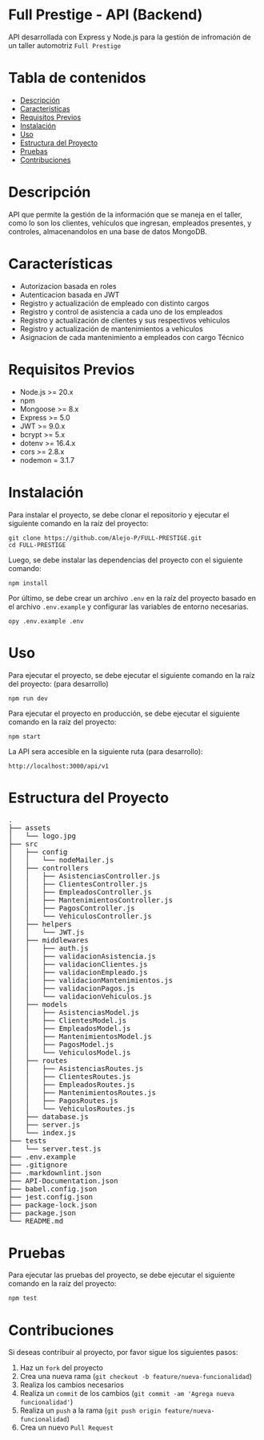 <h1>Full Prestige - API (Backend)</h1>
<p>
    API desarrollada con Express y Node.js para la gestión de infromación de
    un taller automotriz <code>Full Prestige</code>
</p>

<h1>Tabla de contenidos</h1>

<ul>
    <li><a href="#descripción">Descripción</a></li>
    <li><a href="#características">Características</a></li>
    <li><a href="#requisitos-previos">Requisitos Previos</a></li>
    <li><a href="#instalación">Instalación</a></li>
    <li><a href="#uso">Uso</a></li>
    <li><a href="#estructura-del-proyecto">Estructura del Proyecto</a></li>
    <li><a href="#pruebas">Pruebas</a></li>
    <li><a href="#contribuciones">Contribuciones</a></li>
</ul>

<h1 id="descripción">Descripción</h1>
<p>
    API que permite la gestión de la información que se maneja en el taller,
    como lo son los clientes, vehículos que ingresan, empleados presentes, y
    controles, almacenandolos en una base de datos MongoDB.
</p>

<h1 id="características">Características</h1>
<ul>
    <li>Autorizacion basada en roles</li>
    <li>Autenticacion basada en JWT</li>
    <li>Registro y actualización de empleado con distinto cargos</li>
    <li>Registro y control de asistencia a cada uno de los empleados</li>
    <li>Registro y actualización de clientes y sus respectivos vehiculos</li>
    <li>Registro y actualización de mantenimientos a vehiculos</li>
    <li>Asignacion de cada mantenimiento a empleados con cargo
    Técnico</li>
</ul>

<h1 id="requisitos-previos">Requisitos Previos</h1>
<ul>
    <li>Node.js >= 20.x</li>
    <li>npm</li>
    <li>Mongoose >= 8.x</li>
    <li>Express >= 5.0</li>
    <li>JWT >= 9.0.x</li>
    <li>bcrypt >= 5.x</li>
    <li>dotenv >= 16.4.x</li>
    <li>cors >= 2.8.x</li>
    <li>nodemon = 3.1.7</li>
</ul>

<h1 id="instalación">Instalación</h1>
<p>
    Para instalar el proyecto, se debe clonar el repositorio y ejecutar el
    siguiente comando en la raíz del proyecto:
</p>
<pre><code>git clone https://github.com/Alejo-P/FULL-PRESTIGE.git
cd FULL-PRESTIGE</code></pre>

<p>
    Luego, se debe instalar las dependencias del proyecto con el siguiente
    comando:
</p>
<pre><code>npm install</code></pre>

<p>
    Por último, se debe crear un archivo <code>.env</code> en la raíz del
    proyecto basado en el archivo <code>.env.example</code> y configurar las
    variables de entorno necesarias.
</p>
<pre><code>opy .env.example .env</code></pre>

<h1 id="uso">Uso</h1>

<p>
    Para ejecutar el proyecto, se debe ejecutar el siguiente comando en la
    raíz del proyecto: (para desarrollo)
</p>
<pre><code>npm run dev</code></pre>

<p>
    Para ejecutar el proyecto en producción, se debe ejecutar el siguiente
    comando en la raíz del proyecto:
</p>
<pre><code>npm start</code></pre>

<p>
    La API sera accesible en la siguiente ruta (para desarrollo):
</p>
<pre><code>http://localhost:3000/api/v1</code></pre>

<h1 id="estructura-del-proyecto">Estructura del Proyecto</h1>

<pre>
.
├── assets
│   └── logo.jpg
├── src
│   ├── config
│   │   └── nodeMailer.js
│   ├── controllers
│   │   ├── AsistenciasController.js
│   │   ├── ClientesController.js
│   │   ├── EmpleadosController.js
│   │   ├── MantenimientosController.js
│   │   ├── PagosController.js
│   │   └── VehiculosController.js
│   ├── helpers
│   │   └── JWT.js
│   ├── middlewares
│   │   ├── auth.js
│   │   ├── validacionAsistencia.js
│   │   ├── validacionClientes.js
│   │   ├── validacionEmpleado.js
│   │   ├── validacionMantenimientos.js
│   │   ├── validacionPagos.js
│   │   └── validacionVehiculos.js
│   ├── models
│   │   ├── AsistenciasModel.js
│   │   ├── ClientesModel.js
│   │   ├── EmpleadosModel.js
│   │   ├── MantenimientosModel.js
│   │   ├── PagosModel.js
│   │   └── VehiculosModel.js
│   ├── routes
│   │   ├── AsistenciasRoutes.js
│   │   ├── ClientesRoutes.js
│   │   ├── EmpleadosRoutes.js
│   │   ├── MantenimientosRoutes.js
│   │   ├── PagosRoutes.js
│   │   └── VehiculosRoutes.js
│   ├── database.js
│   ├── server.js
│   └── index.js
├── tests
│   └── server.test.js
├── .env.example
├── .gitignore
├── .markdownlint.json
├── API-Documentation.json
├── babel.config.json
├── jest.config.json
├── package-lock.json
├── package.json
└── README.md
</pre>

<h1 id="pruebas">Pruebas</h1>

<p>
    Para ejecutar las pruebas del proyecto, se debe ejecutar el siguiente
    comando en la raíz del proyecto:
</p>
<pre><code>npm test</code></pre>

<h1 id="contribuciones">Contribuciones</h1>

<p>
    Si deseas contribuir al proyecto, por favor sigue los siguientes pasos:
</p>

<ol>
    <li>
        Haz un <code>fork</code> del proyecto
    </li>
    <li>
        Crea una nueva rama (<code>git checkout -b feature/nueva-funcionalidad</code>)
    </li>
    <li>
        Realiza los cambios necesarios
    </li>
    <li>
        Realiza un <code>commit</code> de los cambios
        (<code>git commit -am 'Agrega nueva funcionalidad'</code>)
    </li>
    <li>
        Realiza un <code>push</code> a la rama (<code>git push origin feature/nueva-funcionalidad</code>)
    </li>
    <li>
        Crea un nuevo <code>Pull Request</code>
    </li>
</ol>
